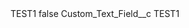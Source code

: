 <?xml version="1.0" encoding="UTF-8"?>
<CustomMetadata xmlns="http://soap.sforce.com/2006/04/metadata" xmlns:xsi="http://www.w3.org/2001/XMLSchema-instance" xmlns:xsd="http://www.w3.org/2001/XMLSchema">
    <label>TEST1</label>
    <protected>false</protected>
    <values>
        <field>Custom_Text_Field__c</field>
        <value xsi:type="xsd:string">TEST1</value>
    </values>
</CustomMetadata>

